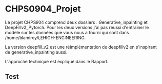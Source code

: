 # CHPS0904_Projet
Le projet CHPS904 comprend deux dossiers : Generative_inpainting et DeepFillv2_Pytorch.
Pour les deux versions j'ai pas réussi d'entrainer le modele sur les données que vous nous a fourni qui sont dans /home/blamiroy/LEHIGH-ENGINEERING.

La version deepfill_v2 est une réimplémentation de deepfillv2 en s'inspirant de generative_inpainting aussi.

L'approche technique est expliqué dans le Rapport.

## Test
